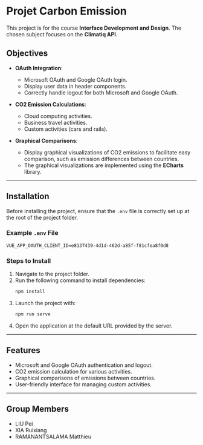 
# Projet Carbon Emission

This project is for the course **Interface Development and Design**. The chosen subject focuses on the **Climatiq API**.

## Objectives

- **OAuth Integration**:
  - Microsoft OAuth and Google OAuth login.
  - Display user data in header components.
  - Correctly handle logout for both Microsoft and Google OAuth.
  
- **CO2 Emission Calculations**:
  - Cloud computing activities.
  - Business travel activities.
  - Custom activities (cars and rails).

- **Graphical Comparisons**:
  - Display graphical visualizations of CO2 emissions to facilitate easy comparison, such as emission differences between countries.
  - The graphical visualizations are implemented using the **ECharts** library.

---

## Installation

Before installing the project, ensure that the `.env` file is correctly set up at the root of the project folder.

### Example `.env` File
```
VUE_APP_OAUTH_CLIENT_ID=e8137439-4d1d-462d-a85f-f81cfea8f0d8
```

### Steps to Install

1. Navigate to the project folder.
2. Run the following command to install dependencies:
   ```bash
   npm install
   ```
3. Launch the project with:
   ```bash
   npm run serve
   ```
4. Open the application at the default URL provided by the server.

---

## Features

- Microsoft and Google OAuth authentication and logout.
- CO2 emission calculation for various activities.
- Graphical comparisons of emissions between countries.
- User-friendly interface for managing custom activities.

---

## Group Members

- LIU Pei
- XIA Ruixiang
- RAMANANTSALAMA Matthieu


